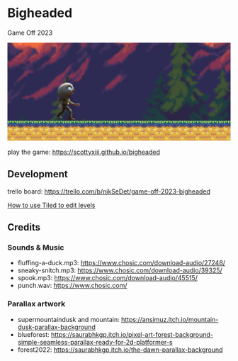 # Bigheaded

Game Off 2023

[![Play](.github/images/preview.png)](https://scottyxiii.github.io/bigheaded)

play the game: https://scottyxiii.github.io/bigheaded

## Development

trello board: https://trello.com/b/njkSeDet/game-off-2023-bigheaded

[How to use Tiled to edit levels](./Tiled.md)

## Credits

### Sounds & Music

- fluffing-a-duck.mp3: https://www.chosic.com/download-audio/27248/
- sneaky-snitch.mp3: https://www.chosic.com/download-audio/39325/
- spook.mp3: https://www.chosic.com/download-audio/45515/
- punch.wav: https://www.chosic.com/

### Parallax artwork

- supermountaindusk and mountain: https://ansimuz.itch.io/mountain-dusk-parallax-background
- blueforest: https://saurabhkgp.itch.io/pixel-art-forest-background-simple-seamless-parallax-ready-for-2d-platformer-s
- forest2022: https://saurabhkgp.itch.io/the-dawn-parallax-background
